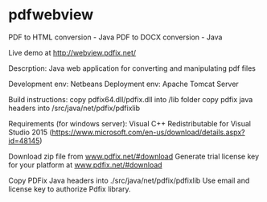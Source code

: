 # pdfwebview
PDF to HTML conversion - Java
PDF to DOCX conversion - Java

Live demo at
http://webview.pdfix.net/

Descrption:
Java web application for converting and manipulating pdf files


Development env: Netbeans
Deployment env: Apache Tomcat Server

Build instructions:
copy pdfix64.dll/pdfix.dll into <project>/lib folder
copy pdfix java headers into <project>/src/java/net/pdfix/pdfixlib

Requirements (for windows server):
Visual C++ Redistributable for Visual Studio 2015
(https://www.microsoft.com/en-us/download/details.aspx?id=48145)


Download zip file from www.pdfix.net/#download
Generate trial license key for your platform at www.pdfix.net/#download

Copy PDFix Java headers into ./src/java/net/pdfix/pdfixlib
Use email and license key to authorize Pdfix library.
